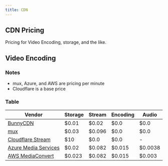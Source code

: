 ```yaml
---
title: CDN
---
```


## CDN Pricing
Pricing for Video Encoding, storage, and the like.

## Video Encoding
### Notes
- mux, Azure, and AWS are pricing per minute
- Cloudflare is a base price

### Table
| Vendor | Storage | Stream | Encoding | Audio |
| ------ | ------- | ------ | -------- | ----- |
| [BunnyCDN](https://bunny.net/pricing/stream/) | $0.01 | $0.02 | $0.0 | $0.0 |
| [mux](https://www.mux.com/pricing/video) | $0.03 | $0.096 | $0.0 | $0.0 |
| [Cloudflare Stream](https://www.cloudflare.com/products/cloudflare-stream/) | $10 | $0.0 | $0.0 | - |
| [Azure Media Services](https://azure.microsoft.com/en-us/pricing/details/media-services/) | $0.02 | $0.082 | $0.015 | $0.0038 |
| [AWS MediaConvert](https://aws.amazon.com/mediaconvert/pricing/) | $0.023 | $0.082 | $0.015 | $0.003 |
